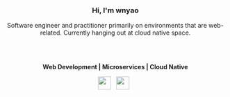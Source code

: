 <div align="center">
   <h3>Hi, I'm wnyao </h3>
</div>

<div align="center">
  <p>
    Software engineer and practitioner primarily on environments that are web-related. Currently hanging out at cloud native space. 
  </p>
</div>

<br/>
<br/>
 
<p align="center">
  <b> Web Development | Microservices | Cloud Native </b>
</p>

<p align="center">
  <a href="https://www.linkedin.com/in/wenyaok/"><img height="30" src="https://www.sc-cg.org/wp-content/uploads/2018/09/LinkedIn_Icon.png"></a>&nbsp;&nbsp;
   <a href="https://twitter.com/wnyao"><img height="30" src="https://www.glazingsummit.co.uk/wp-content/uploads/2019/09/app-icons-twitter.png"></a>&nbsp;&nbsp;
</p>

<br />
